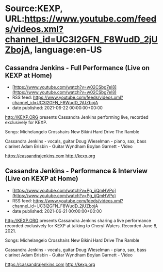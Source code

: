 # Source:KEXP, URL:https://www.youtube.com/feeds/videos.xml?channel_id=UC3I2GFN_F8WudD_2jUZbojA, language:en-US

## Cassandra Jenkins - Full Performance (Live on KEXP at Home)
 - [https://www.youtube.com/watch?v=w02CSbg7eI8](https://www.youtube.com/watch?v=w02CSbg7eI8)
 - RSS feed: https://www.youtube.com/feeds/videos.xml?channel_id=UC3I2GFN_F8WudD_2jUZbojA
 - date published: 2021-06-22 00:00:00+00:00

http://KEXP.ORG presents Cassandra Jenkins performing live, recorded exclusively for KEXP.

Songs:
Michelangelo
Crosshairs
New Bikini
Hard Drive
The Ramble

Cassandra Jenkins - vocals, guitar
Doug Wieselman - piano, sax, bass clarinet
Adam Brisbin - Guitar
Wyndham Boylan Garnett - Video

https://cassandrajenkins.com
http://kexp.org

## Cassandra Jenkins - Performance & Interview (Live on KEXP at Home)
 - [https://www.youtube.com/watch?v=Pg_ijQmHVPo](https://www.youtube.com/watch?v=Pg_ijQmHVPo)
 - RSS feed: https://www.youtube.com/feeds/videos.xml?channel_id=UC3I2GFN_F8WudD_2jUZbojA
 - date published: 2021-06-21 00:00:00+00:00

http://KEXP.ORG presents Cassandra Jenkins sharing a live performance recorded exclusively for KEXP at talking to Cheryl Waters. Recorded June 8, 2021.

Songs:
Michelangelo
Crosshairs
New Bikini
Hard Drive
The Ramble

Cassandra Jenkins - vocals, guitar
Doug Wieselman - piano, sax, bass clarinet
Adam Brisbin - Guitar
Wyndham Boylan Garnett - Video

https://cassandrajenkins.com
http://kexp.org

